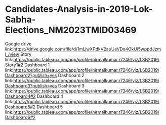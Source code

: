 # Candidates-Analysis-in-2019-Lok-Sabha-Elections_NM2023TMID03469
Google drive link:https://drive.google.com/file/d/1mLjwXPdkV2auUeVDo4OkUi5wppdJzml_/view
Story link:https://public.tableau.com/app/profile/nirmalkumar.r7246/viz/LSB2019/Story1#2
Dashboard 1 link:https://public.tableau.com/app/profile/nirmalkumar.r7246/viz/LSB2019/Dashboard2?publish=yes
Dashboard 2 link:https://public.tableau.com/app/profile/nirmalkumar.r7246/viz/LSB2019/Dashboard3?publish=yes
Dashboard 3 link:https://public.tableau.com/app/profile/nirmalkumar.r7246/viz/LSB2019/Dashboard4#2
Dashboard 4 link:https://public.tableau.com/app/profile/nirmalkumar.r7246/viz/LSB2019/Dashboard5#2
Dashboard 5 link:https://public.tableau.com/app/profile/nirmalkumar.r7246/viz/LSB2019/Dashboard6#2

